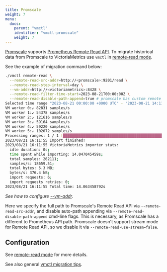 ```yaml
---
title: Promscale
weight: 7
menu:
  docs:
    parent: "vmctl"
    identifier: "vmctl-promscale" 
    weight: 7
---
```


[Promscale](https://github.com/timescale/promscale) supports [Prometheus Remote Read API](https://prometheus.io/docs/prometheus/latest/querying/remote_read_api/).
To migrate historical data from Promscale to VictoriaMetrics use `vmctl` in [remote-read mode](https://docs.victoriametrics.com/victoriametrics/vmctl/remoteread/).

See the example of migration command below:
```sh
./vmctl remote-read \
  --remote-read-src-addr=http://<promscale>:9201/read \
  --remote-read-step-interval=day \
  --vm-addr=http://<victoriametrics>:8428 \
  --remote-read-filter-time-start=2023-08-21T00:00:00Z \
  --remote-read-disable-path-append=true # promscale has custom remote read API HTTP path
Selected time range "2023-08-21 00:00:00 +0000 UTC" - "2023-08-21 14:11:41.561979 +0000 UTC" will be split into 1 ranges according to "day" step. Continue? [Y/n] y
VM worker 0:↙ 82831 samples/s                                                                                                                                                                        
VM worker 1:↙ 54378 samples/s                                                                                                                                                                        
VM worker 2:↙ 121616 samples/s                                                                                                                                                                       
VM worker 3:↙ 59164 samples/s                                                                                                                                                                        
VM worker 4:↙ 59220 samples/s                                                                                                                                                                        
VM worker 5:↙ 102072 samples/s                                                                                                                                                                       
Processing ranges: 1 / 1 [████████████████████████████████████████████████████████████████████████████████████] 100.00%
2023/08/21 16:11:55 Import finished!
2023/08/21 16:11:55 VictoriaMetrics importer stats:
  idle duration: 0s;
  time spent while importing: 14.047045459s;
  total samples: 262111;
  samples/s: 18659.51;
  total bytes: 5.3 MB;
  bytes/s: 376.4 kB;
  import requests: 6;
  import requests retries: 0;
2023/08/21 16:11:55 Total time: 14.063458792s
```

_See how to configure [--vm-addr](https://docs.victoriametrics.com/victoriametrics/vmctl#configuring-victoriametrics)._

Here we specify the full path to Promscale's Remote Read API via `--remote-read-src-addr`, and disable auto-path
appending via `--remote-read-disable-path-append` cmd-line flags. This is necessary, as Promscale has a different to
Prometheus API path. Promscale doesn't support stream mode for Remote Read API,
so we disable it via `--remote-read-use-stream=false`.

## Configuration

See [remote-read mode](https://docs.victoriametrics.com/victoriametrics/vmctl/remoteread/) for more details.

See also general [vmctl migration tips](https://docs.victoriametrics.com/victoriametrics/vmctl/#migration-tips).